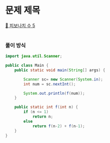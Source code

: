 # 문제 제목
[:link: 피보나치 수 5](https://www.acmicpc.net/10870)  
<br>

### 풀이 방식
```java
import java.util.Scanner;

public class Main {
    public static void main(String[] args) {

        Scanner sc= new Scanner(System.in);
        int num = sc.nextInt();

        System.out.println(f(num));
    }

    public static int f(int n) {
        if (n <= 1)
            return n;
        else
            return f(n-2) + f(n-1);
    }
}
```

